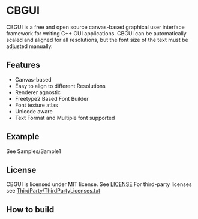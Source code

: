 # CBGUI
CBGUI is a free and open source canvas-based graphical user interface framework for writing C++ GUI applications. CBGUI can be automatically scaled and aligned for all resolutions, but the font size of the text must be adjusted manually.

## Features
* Canvas-based
* Easy to align to different Resolutions
* Renderer agnostic
* Freetype2 Based Font Builder
* Font texture atlas
* Unicode aware
* Text Format and Multiple font supported

## Example
See Samples/Sample1
<Image>

## License
CBGUI is licensed under MIT license. See [LICENSE](LICENSE)
For third-party licenses see [ThirdParty/ThirdPartyLicenses.txt](ThirdPartyLicenses.txt)

## How to build
